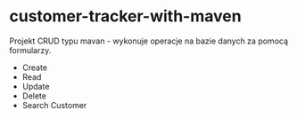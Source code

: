 # customer-tracker-with-maven

Projekt CRUD typu mavan - wykonuje operacje na bazie danych za pomocą formularzy.
- Create
- Read
- Update
- Delete
- Search Customer
